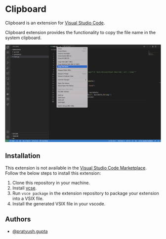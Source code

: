 # Clipboard

Clipboard is an extension for [Visual Studio Code](https://code.visualstudio.com).

Clipboard extension provides the functionality to copy the file name in the system clipboard.

![copyFileNameCommand](./images/copyFileNameCommand.png)

## Installation

This extension is not available in the [Visual Studio Code Marketplace](https://marketplace.visualstudio.com/vscode). Follow the below steps to install this extension:

1. Clone this repository in your machine.
2. Install [vcse](https://github.com/microsoft/vscode-vsce).
3. Run `vsce package` in the extension repository to package your extension into a VSIX file.
4. Install the generated VSIX file in your vscode.

## Authors

- [@pratyush.gupta](https://github.com/pratyush05)

